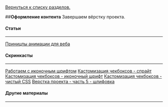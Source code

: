 [Вернуться к списку разделов.](../README.md)

##**Оформление контента**
Завершаем вёрстку проекта.

#### Статьи
----------
[Приницпы анимации для веба](http://habrahabr.ru/company/htmlacademy/blog/255583/)

#### Скринкасты
----------
[Работаем с иконочным шрифтом](https://www.youtube.com/watch?v=2-UH0bnYPHY)
[Кастомизация чекбоксов - спрайт](https://www.youtube.com/watch?v=1lyqVf4tftc)
[Кастомизация чекбоксов - иконочный шрифт](https://www.youtube.com/watch?v=m0-c75v4xvs)
[Кастомизация чекбоксов - чистый CSS](https://www.youtube.com/watch?v=EE5ZhZslhAQ)
[Верстка проекта - часть 5 - шлифовка](https://www.youtube.com/watch?v=_8kVxOXpM_s)

#### Другие материалы
----------
